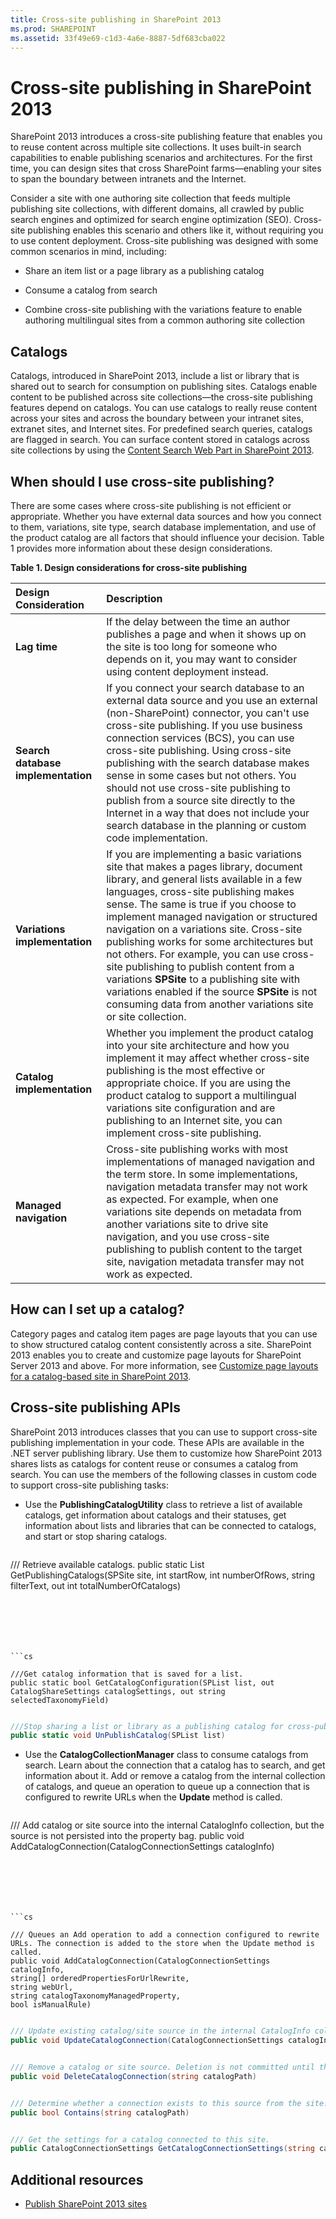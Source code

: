 ```yaml
---
title: Cross-site publishing in SharePoint 2013
ms.prod: SHAREPOINT
ms.assetid: 33f49e69-c1d3-4a6e-8887-5df683cba022
---
```



# Cross-site publishing in SharePoint 2013

SharePoint 2013 introduces a cross-site publishing feature that enables you to reuse content across multiple site collections. It uses built-in search capabilities to enable publishing scenarios and architectures. For the first time, you can design sites that cross SharePoint farms—enabling your sites to span the boundary between intranets and the Internet. 
  
    
    

Consider a site with one authoring site collection that feeds multiple publishing site collections, with different domains, all crawled by public search engines and optimized for search engine optimization (SEO). Cross-site publishing enables this scenario and others like it, without requiring you to use content deployment. 
Cross-site publishing was designed with some common scenarios in mind, including: 
  
    
    


- Share an item list or a page library as a publishing catalog 
    
  
- Consume a catalog from search 
    
  
- Combine cross-site publishing with the variations feature to enable authoring multilingual sites from a common authoring site collection 
    
  

## Catalogs
<a name="SP15_CrossSitePublising_Catalog"> </a>

Catalogs, introduced in SharePoint 2013, include a list or library that is shared out to search for consumption on publishing sites. Catalogs enable content to be published across site collections—the cross-site publishing features depend on catalogs. You can use catalogs to really reuse content across your sites and across the boundary between your intranet sites, extranet sites, and Internet sites. For predefined search queries, catalogs are flagged in search. You can surface content stored in catalogs across site collections by using the  [Content Search Web Part in SharePoint 2013](content-search-web-part-in-sharepoint-2013.md). 
  
    
    

## When should I use cross-site publishing?
<a name="SP15_CrossSitePublising_WhenShouldIUseCrossSitePublishing"> </a>

There are some cases where cross-site publishing is not efficient or appropriate. Whether you have external data sources and how you connect to them, variations, site type, search database implementation, and use of the product catalog are all factors that should influence your decision. Table 1 provides more information about these design considerations. 
  
    
    

**Table 1. Design considerations for cross-site publishing**


|**Design Consideration**|**Description**|
|:-----|:-----|
|**Lag time**|If the delay between the time an author publishes a page and when it shows up on the site is too long for someone who depends on it, you may want to consider using content deployment instead. |
|**Search database implementation**|If you connect your search database to an external data source and you use an external (non-SharePoint) connector, you can't use cross-site publishing. If you use business connection services (BCS), you can use cross-site publishing. Using cross-site publishing with the search database makes sense in some cases but not others. You should not use cross-site publishing to publish from a source site directly to the Internet in a way that does not include your search database in the planning or custom code implementation. |
|**Variations implementation**|If you are implementing a basic variations site that makes a pages library, document library, and general lists available in a few languages, cross-site publishing makes sense. The same is true if you choose to implement managed navigation or structured navigation on a variations site. Cross-site publishing works for some architectures but not others. For example, you can use cross-site publishing to publish content from a variations **SPSite** to a publishing site with variations enabled if the source **SPSite** is not consuming data from another variations site or site collection.|
|**Catalog implementation**|Whether you implement the product catalog into your site architecture and how you implement it may affect whether cross-site publishing is the most effective or appropriate choice. If you are using the product catalog to support a multilingual variations site configuration and are publishing to an Internet site, you can implement cross-site publishing. |
|**Managed navigation**|Cross-site publishing works with most implementations of managed navigation and the term store. In some implementations, navigation metadata transfer may not work as expected. For example, when one variations site depends on metadata from another variations site to drive site navigation, and you use cross-site publishing to publish content to the target site, navigation metadata transfer may not work as expected. |
   

## How can I set up a catalog?
<a name="SP15_CrossSitePublising_WhenShouldIUseCrossSitePublishing"> </a>

Category pages and catalog item pages are page layouts that you can use to show structured catalog content consistently across a site. SharePoint 2013 enables you to create and customize page layouts for SharePoint Server 2013 and above. For more information, see  [Customize page layouts for a catalog-based site in SharePoint 2013](https://msdn.microsoft.com/en-us/library/office/dn144674.aspx 
). 
  
    
    

## Cross-site publishing APIs
<a name="SP15_CrossSitePublising_CrossSitePublishingAPIs"> </a>

SharePoint 2013 introduces classes that you can use to support cross-site publishing implementation in your code. These APIs are available in the .NET server publishing library. Use them to customize how SharePoint 2013 shares lists as catalogs for content reuse or consumes a catalog from search. You can use the members of the following classes in custom code to support cross-site publishing tasks: 
  
    
    

- Use the **PublishingCatalogUtility** class to retrieve a list of available catalogs, get information about catalogs and their statuses, get information about lists and libraries that can be connected to catalogs, and start or stop sharing catalogs.
    
    
    


  ```cs
  
/// Retrieve available catalogs.
public static List<CatalogConnectionSettings> GetPublishingCatalogs(SPSite site, int startRow, int numberOfRows, string filterText, out int totalNumberOfCatalogs)
  ```


    
    


  ```cs
  
///Get catalog information that is saved for a list.
public static bool GetCatalogConfiguration(SPList list, out CatalogShareSettings catalogSettings, out string selectedTaxonomyField)
  ```


    
    


  ```cs
  
///Stop sharing a list or library as a publishing catalog for cross-publishing content reuse.
public static void UnPublishCatalog(SPList list)
  ```

- Use the **CatalogCollectionManager** class to consume catalogs from search. Learn about the connection that a catalog has to search, and get information about it. Add or remove a catalog from the internal collection of catalogs, and queue an operation to queue up a connection that is configured to rewrite URLs when the **Update** method is called.
    
    
    


  ```cs
  
/// Add catalog or site source into the internal CatalogInfo collection, but the source is not persisted into the property bag.
public void AddCatalogConnection(CatalogConnectionSettings catalogInfo)
  ```


    
    


  ```cs
  
/// Queues an Add operation to add a connection configured to rewrite URLs. The connection is added to the store when the Update method is called.
public void AddCatalogConnection(CatalogConnectionSettings catalogInfo, 
string[] orderedPropertiesForUrlRewrite,
string webUrl, 
string catalogTaxonomyManagedProperty,
bool isManualRule)
  ```


    
    


  ```cs
  
/// Update existing catalog/site source in the internal CatalogInfo collection. Edits are not committed until the Update method is called.
public void UpdateCatalogConnection(CatalogConnectionSettings catalogInfo)
  ```


    
    


  ```cs
  
/// Remove a catalog or site source. Deletion is not committed until the Update method is called.
public void DeleteCatalogConnection(string catalogPath)
  ```


    
    


  ```cs
  
/// Determine whether a connection exists to this source from the site.
public bool Contains(string catalogPath)
  ```


    
    


  ```cs
  
/// Get the settings for a catalog connected to this site.
public CatalogConnectionSettings GetCatalogConnectionSettings(string catalogPath)
  ```


## Additional resources
<a name="bk_addresources"> </a>


-  [Publish SharePoint 2013 sites](publish-sharepoint-2013-sites.md)
    
  

